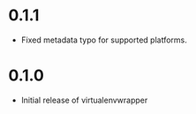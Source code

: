 # 0.1.1

* Fixed metadata typo for supported platforms.

# 0.1.0

* Initial release of virtualenvwrapper
